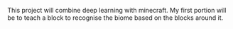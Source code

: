 This project will combine deep learning with minecraft. 
My first portion will be to teach a block to recognise the biome based on the blocks around it.
